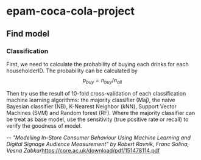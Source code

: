 # epam-coca-cola-project
## Find model
### Classification

First, we need to calculate the probability of buying each drinks for each householderID. The probability can be calculated by 
$$ p_{buy}=n_{buy}/n_{all} $$

Then try use the result of 10-fold cross-validation of each classification machine learning algorithms: the majority classifier (Maj), the naive Bayesian classifier
(NB), K-Nearest Neighbor (kNN), Support Vector Machines (SVM) and Random forest (RF). Where the majority classifier can be treat as base model, use the sensitivity (true positive rate or recall) to verify the goodness of model.


-- <cite>"Modelling In-Store Consumer Behaviour Using
Machine Learning and Digital Signage Audience
Measurement" by Robert Ravnik, Franc Solina, Vesna Zabkar</cite><https://core.ac.uk/download/pdf/151478114.pdf>